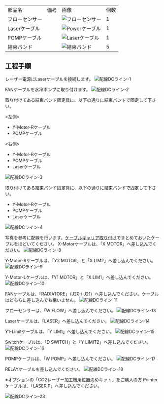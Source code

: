 <table class="packing-list">
    <tbody>
        <tr>
            <td>部品名</td>
            <td>備考</td>
            <td class="packing-img">画像</td>
            <td>個数</td>
        </tr>
        <tr>
            <td>フローセンサー</td>
            <td></td>
            <td><img src="./images/packing/061.jpg" alt="フローセンサー"></td>
            <td>1</td>
        </tr>
        <tr>
            <td>Laserケーブル</td>
            <td></td>
            <td><img src="./images/packing/066.jpg" alt="Powerケーブル"></td>
            <td>1</td>
        </tr>
        <tr>
            <td>POMPケーブル</td>
            <td></td>
            <td><img src="./images/packing/076.jpg" alt="Laserケーブル"></td>
            <td>1</td>
        </tr>
        <tr>
            <td>結束バンド</td>
            <td></td>
            <td><img src="./images/packing/038.jpg" alt="結束バンド"></td>
            <td>5</td>
        </tr>
    </tbody>
</table>

## 工程手順

レーザー電源にLaserケーブルを接続します。
<img src="./images/17/001.jpg" alt="配線DCライン-1">

FANケーブルを水冷ポンプに取り付けます。
<img src="./images/17/002.jpg" alt="配線DCライン-2">

取り付けてある結束バンド固定具に、以下の通りに結束バンドで固定して下さい。

<左側>
- Y-Motor-Rケーブル
- POMPケーブル


<右側>
- Y-Motor-Rケーブル
- POMPケーブル
- Laserケーブル

<img src="./images/17/003.jpg" alt="配線DCライン-3">

取り付けてある結束バンド固定具に、以下の通りに結束バンドで固定して下さい。
- Y-Motor-Rケーブル
- POMPケーブル
- Laserケーブル
<img src="./images/17/004.jpg" alt="配線DCライン-4">


写真を参考に配線を行います。[ケーブルキャリア取り付け](/manual/fabool-laser-co2-ver4-cable-carrier/)でまとめておいたケーブルをほどいてください。
X-Motorケーブルは、「X MOTOR」へ差し込んでください。
<img src="./images/17/008.jpg" alt="配線DCライン-8">

Y-Motor-Rケーブルは、「Y2 MOTOR」と「X LIM2」へ差し込んでください。
<img src="./images/17/009.jpg" alt="配線DCライン-9">

Y-Motor-Lケーブルは、「Y1 MOTOR」と「X LIM1」へ差し込んでください。
<img src="./images/17/010.jpg" alt="配線DCライン-10">

FANケーブルは、「RADIATORE」（J20 / J21）へ差し込んでください。ケーブルはどちらに差し込んでも構いません。
<img src="./images/17/011.jpg" alt="配線DCライン-11">

フローセンサーは、「W FLOW」へ差し込んでください。
<img src="./images/17/013.jpg" alt="配線DCライン-13">

Laserケーブルは、「LASER」へ差し込んでください。
<img src="./images/17/014.jpg" alt="配線DCライン-14">

Y1-Limitケーブルは、「Y LIM1」へ差し込んでください。
<img src="./images/17/015.jpg" alt="配線DCライン-15">

Switchケーブルは、「D SWITCH」と「Y LIMIT2」へ差し込んでください。
<img src="./images/17/016.jpg" alt="配線DCライン-16">

POMPケーブルは、「W POMP」へ差し込んでください。
<img src="./images/17/017.jpg" alt="配線DCライン-17">

RELAYケーブルを差し込んでください。
<img src="./images/17/018.jpg" alt="配線DCライン-18">

※オプションの「CO2レーザー加工機用位置決めキット」をご購入の方
Pointerケーブルは、「LASER P」へ差し込んでください。


<img src="./images/17/023.jpg" alt="配線DCライン-23">
